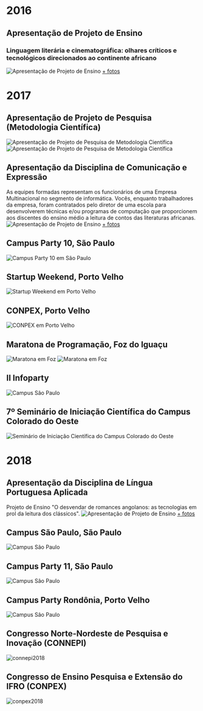 # 2016
## Apresentação de Projeto de Ensino
### Linguagem literária e cinematográfica: olhares críticos e tecnológicos direcionados ao continente africano
![Apresentação de Projeto de Ensino](imgs/ens11.jpeg)
[+ fotos](ens1rosa.md)

# 2017
## Apresentação de Projeto de Pesquisa (Metodologia Científica)
![Apresentação de Projeto de Pesquisa de Metodologia Científica](imgs/metcie20161.jpeg)
![Apresentação de Projeto de Pesquisa de Metodologia Científica](imgs/metcie20162.jpeg)

## Apresentação da Disciplina de Comunicação e Expressão
As equipes formadas representam os funcionários de uma Empresa Multinacional no segmento de informática. Vocês, enquanto trabalhadores da empresa, foram contratados pelo diretor de uma escola para desenvolverem técnicas e/ou programas de computação que proporcionem aos discentes do ensino médio a leitura de contos das literaturas africanas. 
![Apresentação de Projeto de Ensino](imgs/ens21.jpeg)
[+ fotos](ens2rosa.md)

## Campus Party 10, São Paulo
![Campus Party 10 em São Paulo](imgs/cpbr-10.jpeg)

## Startup Weekend, Porto Velho
![Startup Weekend em Porto Velho](imgs/startup-weekend-pvh-junho-2017.jpeg)

## CONPEX, Porto Velho
![CONPEX em Porto Velho](imgs/conpex-2017.jpeg)

## Maratona de Programação, Foz do Iguaçu
![Maratona em Foz](imgs/maratona-programacao-foz-2017.jpeg) ![Maratona em Foz](imgs/2-maratona-programacao-foz-2017.jpeg)

## II Infoparty
![Campus São Paulo](imgs/II-infoparty-dezembro-2017.jpeg)

## 7º Seminário de Iniciação Científica do Campus Colorado do Oeste
![Seminário de Iniciação Científica do Campus Colorado do Oeste](imgs/sic-2017.jpeg)

# 2018
## Apresentação da Disciplina de Língua Portuguesa Aplicada
Projeto de Ensino "O desvendar de romances angolanos: as tecnologias em prol da leitura dos clássicos".
![Apresentação de Projeto de Ensino](imgs/ens31.jpeg)
[+ fotos](ens3rosa.md)

## Campus São Paulo, São Paulo
![Campus São Paulo](imgs/campus-sao-paulo-janeiro-2018.jpeg)

## Campus Party 11, São Paulo
![Campus São Paulo](imgs/campus-party-11-janeiro-2018.jpeg)

## Campus Party Rondônia, Porto Velho
![Campus São Paulo](imgs/campus-party-rondonia-agosto-2018.jpeg)

## Congresso Norte-Nordeste de Pesquisa e Inovação (CONNEPI)
![connepi2018](imgs/connepi2018.jpeg)

## Congresso de Ensino Pesquisa e Extensão do IFRO (CONPEX)
![conpex2018](imgs/conpex2018.jpeg)
